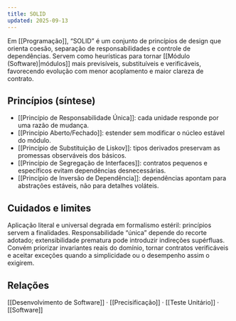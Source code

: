 ```yaml
---
title: SOLID
updated: 2025-09-13
---
```

Em [[Programação]], “SOLID” é um conjunto de princípios de design que orienta coesão, separação de responsabilidades e controle de dependências. Servem como heurísticas para tornar [[Módulo (Software)|módulos]] mais previsíveis, substituíveis e verificáveis, favorecendo evolução com menor acoplamento e maior clareza de contrato.

## Princípios (síntese)
- [[Princípio de Responsabilidade Única]]: cada unidade responde por uma razão de mudança.
- [[Princípio Aberto/Fechado]]: estender sem modificar o núcleo estável do módulo.
- [[Princípio de Substituição de Liskov]]: tipos derivados preservam as promessas observáveis dos básicos.
- [[Princípio de Segregação de Interfaces]]: contratos pequenos e específicos evitam dependências desnecessárias.
- [[Princípio de Inversão de Dependência]]: dependências apontam para abstrações estáveis, não para detalhes voláteis.

## Cuidados e limites
Aplicação literal e universal degrada em formalismo estéril: princípios servem a finalidades. Responsabilidade “única” depende do recorte adotado; extensibilidade prematura pode introduzir indireções supérfluas. Convém priorizar invariantes reais do domínio, tornar contratos verificáveis e aceitar exceções quando a simplicidade ou o desempenho assim o exigirem.

## Relações
[[Desenvolvimento de Software]] · [[Precisificação]] · [[Teste Unitário]] · [[Software]]
